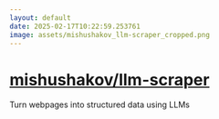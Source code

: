 ```yaml
---
layout: default
date: 2025-02-17T10:22:59.253761
image: assets/mishushakov_llm-scraper_cropped.png
---
```


# [mishushakov/llm-scraper](https://github.com/mishushakov/llm-scraper)

Turn webpages into structured data using LLMs
